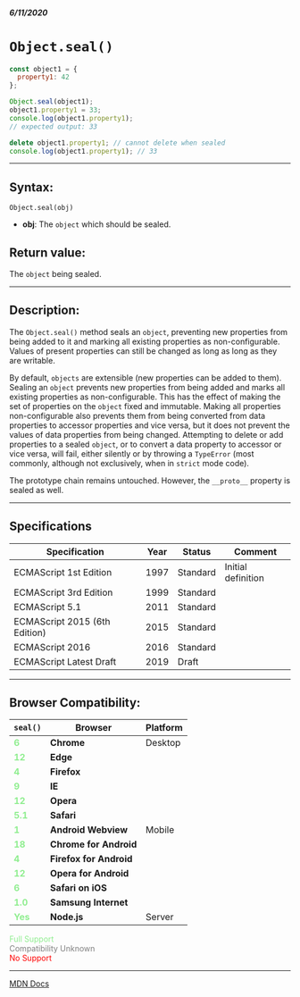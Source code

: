 ##### 6/11/2020
# `Object.seal()`

```js
const object1 = {
  property1: 42
};

Object.seal(object1);
object1.property1 = 33;
console.log(object1.property1);
// expected output: 33

delete object1.property1; // cannot delete when sealed
console.log(object1.property1); // 33
```

---

## Syntax:
`Object.seal(obj)`

* **obj**: The `object` which should be sealed.

## Return value:
The `object` being sealed.

---

## Description:
The `Object.seal()` method seals an `object`, preventing new properties from being added to it and marking all existing properties as non-configurable.  Values of present properties can still be changed as long as long as they are writable.

By default, `objects` are extensible (new properties can be added to them). Sealing an `object` prevents new properties from being added and marks all existing properties as non-configurable. This has the effect of making the set of properties on the `object` fixed and immutable. Making all properties non-configurable also prevents them from being converted from data properties to accessor properties and vice versa, but it does not prevent the values of data properties from being changed. Attempting to delete or add properties to a sealed `object`, or to convert a data property to accessor or vice versa, will fail, either silently or by throwing a `TypeError` (most commonly, although not exclusively, when in `strict` mode code).

The prototype chain remains untouched. However, the `__proto__` property is sealed as well.

---

## Specifications
| Specification | Year | Status | Comment |
|---|---|---|---|
| ECMAScript 1st Edition | 1997 | Standard | Initial definition |
| ECMAScript 3rd Edition | 1999 | Standard |  |
| ECMAScript 5.1 | 2011 | Standard |  |
| ECMAScript 2015 (6th Edition) | 2015 | Standard |  |
| ECMAScript 2016 | 2016 | Standard |  |
| ECMAScript Latest Draft | 2019 | Draft |  |

---

## Browser Compatibility:
| `seal()` | Browser | Platform |
|---|---|---|
| <span style="color: lightgreen">**6**</span> | **Chrome** | Desktop | 
| <span style="color: lightgreen">**12**</span> | **Edge** || 
| <span style="color: lightgreen">**4**</span> | **Firefox** || 
| <span style="color: lightgreen">**9**</span> | **IE** || 
| <span style="color: lightgreen">**12**</span> | **Opera** || 
| <span style="color: lightgreen">**5.1**</span> | **Safari** || 
| <span style="color: lightgreen">**1**</span> | **Android Webview** | Mobile | 
| <span style="color: lightgreen">**18**</span> | **Chrome for Android** || 
| <span style="color: lightgreen">**4**</span> | **Firefox for Android** || 
| <span style="color: lightgreen">**12**</span> | **Opera for Android** || 
| <span style="color: lightgreen">**6**</span> | **Safari on iOS** || 
| <span style="color: lightgreen">**1.0**</span> | **Samsung Internet** || 
| <span style="color: lightgreen">**Yes**</span> | **Node.js** | Server | 

<span style="color: lightgreen">Full Support</span>  
<span style="color: grey">Compatibility Unknown</span>  
<span style="color: red">No Support</span>

---

[MDN Docs](https://developer.mozilla.org/en-US/docs/Web/JavaScript/Reference/Global_Objects/Object/seal)